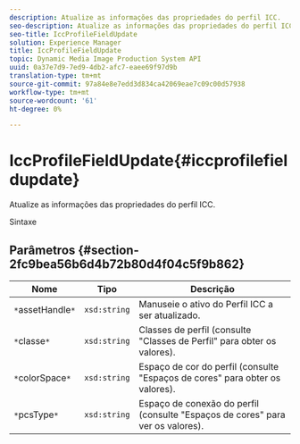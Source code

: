 ```yaml
---
description: Atualize as informações das propriedades do perfil ICC.
seo-description: Atualize as informações das propriedades do perfil ICC.
seo-title: IccProfileFieldUpdate
solution: Experience Manager
title: IccProfileFieldUpdate
topic: Dynamic Media Image Production System API
uuid: 0a37e7d9-7ed9-4db2-afc7-eaee69f97d9b
translation-type: tm+mt
source-git-commit: 97a84e8e7edd3d834ca42069eae7c09c00d57938
workflow-type: tm+mt
source-wordcount: '61'
ht-degree: 0%

---
```



# IccProfileFieldUpdate{#iccprofilefieldupdate}

Atualize as informações das propriedades do perfil ICC.

Sintaxe

## Parâmetros {#section-2fc9bea56b6d4b72b80d4f04c5f9b862}

| Nome | Tipo | Descrição |
|---|---|---|
| `*`assetHandle`*` | `xsd:string` | Manuseie o ativo do Perfil ICC a ser atualizado. |
| `*`classe`*` | `xsd:string` | Classes de perfil (consulte &quot;Classes de Perfil&quot; para obter os valores). |
| `*`colorSpace`*` | `xsd:string` | Espaço de cor do perfil (consulte &quot;Espaços de cores&quot; para obter os valores). |
| `*`pcsType`*` | `xsd:string` | Espaço de conexão do perfil (consulte &quot;Espaços de cores&quot; para ver os valores). |

